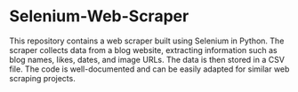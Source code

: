 # Selenium-Web-Scraper
This repository contains a web scraper built using Selenium in Python. The scraper collects data from a blog website, extracting information such as blog names, likes, dates, and image URLs. The data is then stored in a CSV file. The code is well-documented and can be easily adapted for similar web scraping projects.
